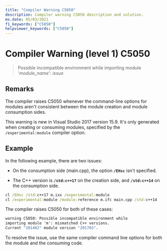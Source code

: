 ```yaml
---
title: "Compiler Warning C5050"
description: Compiler warning C5050 description and solution.
ms.date: 05/03/2021
f1_keywords: ["C5050"]
helpviewer_keywords: ["C5050"]
---
```

# Compiler Warning (level 1) C5050

> Possible incompatible environment while importing module '*module_name*': *issue*

## Remarks

The compiler raises C5050 whenever the command-line options for modules aren't consistent between the module creation and module consumption sides.

This warning is new in Visual Studio 2017 version 15.9. It's only generated when creating or consuming modules, specified by the `/experimental:module` compiler option.

## Example

In the following example, there are two issues:

- On the consumption side (main.cpp), the option **`/EHsc`** isn't specified.

- The C++ version is **`/std:c++17`** on the creation side, and **`/std:c++14`** on the consumption side.

```cmd
cl /EHsc /std:c++17 m.ixx /experimental:module
cl /experimental:module /module:reference m.ifc main.cpp /std:c++14
```

The compiler raises C5050 for both of these cases:

```cmd
warning C5050: Possible incompatible environment while
importing module 'm': mismatched C++ versions.
Current "201402" module version "201703".
```

To resolve the issue, use the same compiler command line options for both the module and the consuming code.
